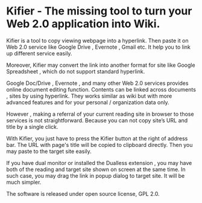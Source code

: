 Kifier - The missing tool to turn your Web 2.0 application into Wiki.
==============================================================================

Kifier is a tool to copy viewing webpage into a hyperlink. Then paste it on Web 2.0 service like Google Drive , Evernote , Gmail etc. It help you to link up different service easily. 

Moreover, Kifier may convert the link into another format for site like Google Spreadsheet , which do not support standard hyperlink.

Google Doc/Drive , Evernote , and many other Web 2.0 services provides online  document editing function. Contents can be linked across documents , sites by using hyperlink.  They works similar as wiki but with more advanced features and for your personal / organization data only.

However , making a referral of your current reading site in browser to those services is not straightforward. Because you can not copy site’s URL and title by a single click.

With Kifier, you just have to press the Kifier button at the right of address bar. The URL with page's title will be copied  to clipboard directly. Then you may paste to the target site easily.

If you have dual monitor or installed the Dualless extension , you  may have both of the reading and target site shown on screen at the same time. In such case, you may drag the link in popup dialog to target site. It will be much simpler.

The software is released under open source license, GPL 2.0.
